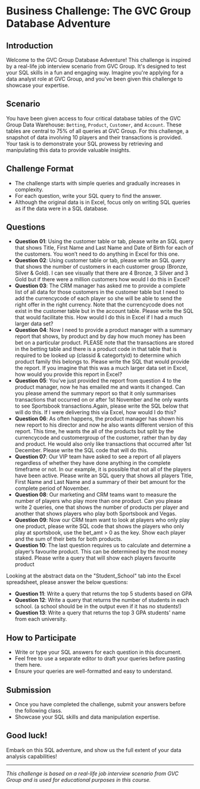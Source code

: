 # Business Challenge: The GVC Group Database Adventure

## Introduction

Welcome to the GVC Group Database Adventure! This challenge is inspired by a real-life job interview scenario from GVC Group. It's designed to test your SQL skills in a fun and engaging way. Imagine you're applying for a data analyst role at GVC Group, and you've been given this challenge to showcase your expertise.

## Scenario

You have been given access to four critical database tables of the GVC Group Data Warehouse: `Betting`, `Product`, `Customer`, and `Account`. These tables are central to 75% of all queries at GVC Group. For this challenge, a snapshot of data involving 10 players and their transactions is provided. Your task is to demonstrate your SQL prowess by retrieving and manipulating this data to provide valuable insights.

## Challenge Format

- The challenge starts with simple queries and gradually increases in complexity.
- For each question, write your SQL query to find the answer.
- Although the original data is in Excel, focus only on writing SQL queries as if the data were in a SQL database.

## Questions

- **Question 01**:  Using the customer table or tab, please write an SQL query that shows Title, First Name and Last Name and Date of Birth for each of the customers. You won’t need to do anything in Excel for this one.
- **Question 02**:  Using customer table or tab, please write an SQL query that shows the number of customers in each customer group (Bronze, Silver & Gold). I can see visually that there are 4 Bronze, 3 Silver and 3 Gold but if there were a million customers how would I do this in Excel?
- **Question 03**: The CRM manager has asked me to provide a complete list of all data for those customers in the customer table but I need to add the currencycode of each player so she will be able to send the right offer in the right currency. Note that the currencycode does not exist in the customer table but in the account table. Please write the SQL that would facilitate this. How would I do this in Excel if I had a much larger data set?
- **Question 04**: Now I need to provide a product manager with a summary report that shows, by product and by day how much money has been bet on a particular product. PLEASE note that the transactions are stored in the betting table and there is a product code in that table  that is required to be looked up (classid & categortyid) to determine which product family this belongs to. Please write the SQL that would provide the report. If you imagine that this was a much larger data set in Excel, how would you provide this report in Excel?
- **Question 05**: You’ve just provided the report from question 4 to the product manager, now he has emailed me and wants it changed. Can you please amend the summary report so that it only summarises transactions that occurred on or after 1st November and he only wants to see Sportsbook transactions.Again, please write the SQL below that will do this. If I were delivering this via Excel, how would I do this?
- **Question 06**: As often happens, the product manager has shown his new report to his director and now he also wants different version of this report. This time, he wants the all of the products but split by the currencycode and customergroup of the customer, rather than by day and product. He would also only like transactions that occurred after 1st December. Please write the SQL code that will do this.
- **Question 07**: Our VIP team have asked to see a report of all players regardless of whether they have done anything in the complete timeframe or not. In our example, it is possible that not all of the players have been active. Please write an SQL query that shows all players Title, First Name and Last Name and a summary of their bet amount for the complete period of November.
- **Question 08**: Our marketing and CRM teams want to measure the number of players who play more than one product. Can you please write 2 queries, one that shows the number of products per player and another that shows players who play both Sportsbook and Vegas.
- **Question 09**: Now our CRM team want to look at players who only play one product, please write SQL code that shows the players who only play at sportsbook, use the bet_amt > 0 as the key. Show each player and the sum of their bets for both products. 
- **Question 10**: The last question requires us to calculate and determine a player’s favourite product. This can be determined by the most money staked. Please write a query that will show each players favourite product

Looking at the abstract data on the "Student_School" tab into the Excel spreadsheet, please answer the below questions:

- **Question 11**: Write a query that returns the top 5 students based on GPA
- **Question 12**: Write a query that returns the number of students in each school. (a school should be in the output even if it has no students!)
- **Question 13**: Write a query that returns the top 3 GPA students' name from each university.

## How to Participate

- Write or type your SQL answers for each question in this document.
- Feel free to use a separate editor to draft your queries before pasting them here.
- Ensure your queries are well-formatted and easy to understand.

## Submission

- Once you have completed the challenge, submit your answers before the following class.
- Showcase your SQL skills and data manipulation expertise.

## Good luck!

Embark on this SQL adventure, and show us the full extent of your data analysis capabilities!

---

*This challenge is based on a real-life job interview scenario from GVC Group and is used for educational purposes in this course.*
